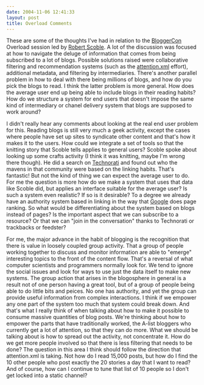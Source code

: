 ```yaml
---
date: 2004-11-06 12:41:33
layout: post
title: Overload Comments
---
```


These are some of the thoughts I've had in relation to the [BloggerCon](http://www.bloggercon.org) Overload session led by [Robert Scoble](http://scoble.weblogs.com/). A lot of the discussion was focused at how to navigate the deluge of information that comes from being subscribed to a lot of blogs. Possible solutions raised were collaborative filtering and recommendation systems (such as the [attention.xml](http://developers.technorati.com/wiki/attentionxml) effort), additional metadata, and filtering by intermediaries. There's another parallel problem in how to deal with there being millions of blogs, and how do you pick the blogs to read.  I think the latter problem is more general. How does the average user end up being able to include blogs in their reading habits? How do we structure a system for end users that doesn't impose the same kind of intermediary or chanel delivery system that blogs are supposed to work around?

I didn't really hear any comments about looking at the real end user problem for this. Reading blogs is still very much a geek activity, except the cases where people have set up sites to syndicate other content and that's how it makes it to the users. How could we integrate a set of tools so that the knitting story that Scoble tells applies to general users? Scoble spoke about looking up some crafts activity (I think it was knitting, maybe I'm wrong there though). He did a search on [Technorati](http://www.technorati.com) and found out who the mavens in that community were based on the linking habits. That's fantastic! But not the kind of thing we can expect the average user to do. For me the question is more how do we make a system that uses that data like Scoble did, but applies an interface suitable for the average user? Is such a system even realistic? If so is it desirable? To a degree we already have an authority system based in linking in the way that [Google](http://www.google.com) does page ranking. So what would be differentiating about the system based on blogs instead of pages? Is the important aspect that we can subscribe to a resource? Or that we can "join in the conversation" thanks to Technorati or trackbacks or feedster?

For me, the major advance in the habit of blogging is the recognition that there is value in loosely coupled group activity. That a group of people working together to discuss and monitor information are able to "emerge" interesting topics to the front of the content flow. That's a reversal of what computer scientists and programmers normally look for. We tend to ignore the social issues and look for ways to use just the data itself to make new systems. The group action that arises in the blogosphere in general is a result not of one person having a great tool, but of a group of people being able to do little bits and peices. No one has authority, and yet the group can provide useful information from complex interactions. I think if we empower any one part of the system too much that system could break down. And that's what I really think of when talking about how to make it possible to consume massive quantities of blog posts. We're thinking about how to empower the parts that have traditionally worked, the A-list bloggers who currently get a lot of attention, so that they can do more. What we should be talking about is how to spread out the activity, not concentrate it. How do we get more people involved so that there is less filtering that needs to be done? The question in this area I think should follow the direction that attention.xml is taking. Not how do I read 15,000 posts, but how do I find the 10 other people who post exactly the 20 stories a day that I want to read? And of course, how can I continue to tune that list of 10 people so I don't get locked into a static channel?
